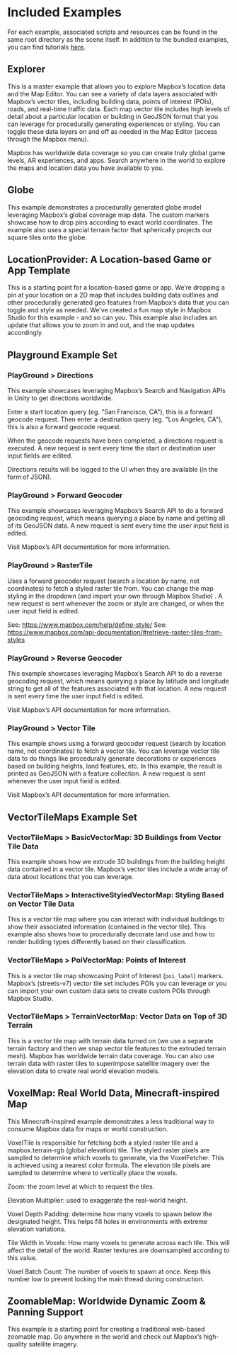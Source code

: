 # Included Examples

For each example, associated scripts and resources can be found in the same root directory as the scene itself. In addition to the bundled examples, you can find tutorials [here](https://www.mapbox.com/unity-sdk/tutorials/).



## Explorer 

This is a master example that allows you to explore Mapbox’s location data and the Map Editor. You can see a variety of data layers associated with Mapbox’s vector tiles, including building data, points of interest (POIs), roads, and real-time traffic data. Each map vector tile includes high levels of detail about a particular location or building in GeoJSON format that you can leverage for procedurally generating experiences or styling. You can toggle these data layers on and off as needed in the Map Editor (access through the Mapbox menu). 

Mapbox has worldwide data coverage so you can create truly global game levels, AR experiences, and apps. Search anywhere in the world to explore the maps and location data you have available to you. 



## Globe

This example demonstrates a procedurally generated globe model leveraging Mapbox’s global coverage map data. The custom markers showcase how to drop pins according to exact world coordinates. The example also uses a special terrain factor that spherically projects our square tiles onto the globe. 



## LocationProvider: A Location-based Game or App Template

This is a starting point for a location-based game or app. We’re dropping a pin at your location on a 2D map that includes building data outlines and other procedurally generated geo features from Mapbox’s data that you can toggle and style as needed. We’ve created a fun map style in Mapbox Studio for this example - and so can you. This example also includes an update that allows you to zoom in and out, and the map updates accordingly. 



## Playground Example Set

### PlayGround > Directions
This example showcases leveraging Mapbox’s Search and Navigation APIs in Unity to get directions worldwide.

Enter a start location query (eg. "San Francisco, CA"), this is a forward geocode request. Then enter a destination query (eg. "Los Angeles, CA"), this is also a forward geocode request.

When the geocode requests have been completed, a directions request is executed. A new request is sent every time the start or destination user input fields are edited.

Directions results will be logged to the UI when they are available (in the form of JSON).



### PlayGround > Forward Geocoder

This example showcases leveraging Mapbox’s Search API to do a forward geocoding request, which means querying a place by name and getting all of its GeoJSON data. A new request is sent every time the user input field is edited.

Visit Mapbox’s API documentation for more information.



### PlayGround > RasterTile

Uses a forward geocoder request (search a location by name, not coordinates) to fetch a styled raster tile from. You can change the map styling in the dropdown (and import your own through Mapbox Studio) . A new request is sent whenever the zoom or style are changed, or when the user input field is edited.

See: https://www.mapbox.com/help/define-style/
See: https://www.mapbox.com/api-documentation/#retrieve-raster-tiles-from-styles



### PlayGround > Reverse Geocoder

This example showcases leveraging Mapbox’s Search API to do a reverse geocoding request, which means querying a place by latitude and longitude string to get all of the features associated with that location. A new request is sent every time the user input field is edited.

Visit Mapbox’s API documentation for more information.



### PlayGround > Vector Tile

This example shows using a forward geocoder request (search by location name, not coordinates) to fetch a vector tile. You can leverage vector tile data to do things like procedurally generate decorations or experiences based on building heights, land features, etc. In this example, the result is printed as GeoJSON with a feature collection. A new request is sent whenever the user input field is edited.

Visit Mapbox’s API documentation for more information.



## VectorTileMaps Example Set

### VectorTileMaps > BasicVectorMap: 3D Buildings from Vector Tile Data
This example shows how we extrude 3D buildings from the building height data contained in a vector tile. Mapbox’s vector tiles include a wide array of data about locations that you can leverage. 



### VectorTileMaps > InteractiveStyledVectorMap: Styling Based on Vector Tile Data

This is a vector tile map where you can interact with individual buildings to show their associated information (contained in the vector tile). This example also shows how to procedurally decorate land use and how to render building types differently based on their classification. 



### VectorTileMaps > PoiVectorMap: Points of Interest

This is a vector tile map showcasing Point of Interest (`poi_label`) markers. Mapbox’s (streets-v7) vector tile set includes POIs you can leverage or you can import your own custom data sets to create custom POIs through Mapbox Studio. 



### VectorTileMaps > TerrainVectorMap: Vector Data on Top of 3D Terrain

This is a vector tile map with terrain data turned on (we use a separate terrain factory and then we snap vector tile features to the extruded terrain mesh). Mapbox has worldwide terrain data coverage. You can also use terrain data with raster tiles to superimpose satellite imagery over the elevation data to create real world elevation models. 



## VoxelMap: Real World Data, Minecraft-inspired Map

This Minecraft-inspired example demonstrates a less traditional way to consume Mapbox data for maps or world construction.

VoxelTile is responsible for fetching both a styled raster tile and a mapbox.terrain-rgb (global elevation) tile. The styled raster pixels are sampled to determine which voxels to generate, via the VoxelFetcher. This is achieved using a nearest color formula. The elevation tile pixels are sampled to determine where to vertically place the voxels.

Zoom: the zoom level at which to request the tiles.

Elevation Multiplier: used to exaggerate the real-world height.

Voxel Depth Padding: determine how many voxels to spawn below the designated height. This helps fill holes in environments with extreme elevation variations.

Tile Width in Voxels: How many voxels to generate across each tile. This will affect the detail of the world. Raster textures are downsampled according to this value.

Voxel Batch Count: The number of voxels to spawn at once. Keep this number low to prevent locking the main thread during construction.



## ZoomableMap: Worldwide Dynamic Zoom & Panning Support

This example is a starting point for creating a traditional web-based zoomable map. Go anywhere in the world and check out Mapbox’s high-quality satellite imagery. 

